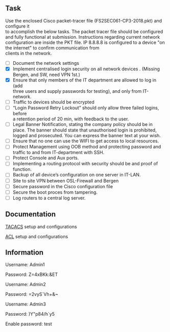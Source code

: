 ## Task
Use	the	enclosed	Cisco	packet-tracer	file	(FS2SEC061-CP3-2018.pkt)	and	configure	it	
to	accomplish	the	below	tasks.
The	packet	tracer	file	should	be	configured	and	fully	functional	at	submission.
Instructions	regarding	current	network	configuration	are	inside	the	PKT	file.
IP	8.8.8.8	is	configured	to	a	device	"on	the	internet"	to	confirm	communication	from	
clients	in	the	network.


- [ ] Document the	network	settings
- [X] Implement	centralised	login	security	on	all	network	devices	.	(Missing Bergen, and SW, need VPN 1st.)
- [X] Ensure	that	only	members	of	the	IT	department	are	allowed	to	log	in	(add	
three	users	and	supply	passwords	for	testing),	and	only	from	IT-network.
- [ ] Traffic	to	devices	should	be	encrypted
- [ ] “Login	Password	Retry	Lockout”	should	only	allow	three	failed	logins,	before	
a	retention	period	of	20	min,	with	feedback	to	the	user.
- [ ] Legal	Banner	Notification,	stating	the	company	policy	should	be	in	place.	The	
banner	should	state	that	unauthorised	login	is	prohibited,	logged	and	
prosecuted.	You	can	express	the	banner	text	at	your	wish.
- [ ] Ensure	that	no	one	can	use	the	WIFI	to	get	access	to	local	resources.	
- [ ] Protect	Management	using	OOB	method	and	protecting	password	and	traffic	
to	and	from	IT-department	with	SSH.
- [ ] Protect	Console	and	Aux	ports.
- [ ] Implementing	a	routing	protocol	with	security	should	be	and	proof	of	
function.
- [ ] Backup	of	all	device’s	configuration	on	one	server	in	IT-LAN.
- [ ] Site	to	site	VPN	between	OSL-Firewall	and	Bergen
- [ ] Secure	password	in	the	Cisco	configuration	file	
- [ ] Secure	the	boot	proces	from	tampering.
- [ ] Log	routers	to	a	central	log	server.

## Documentation

[TACACS](https://github.com/Sebhol95/Network_SEC_project/tree/master/Documentation/TACACS) setup and configurations

[ACL](https://github.com/Sebhol95/Network_SEC_project/tree/master/Documentation/ACL) setup and configurations


## Information 

Username: Admin1

Password: Z=4xBKk:&ET

Username: Admin2

Password: =2vyS`Vh+&~

Username: Admin3

Password: )Y"p84/h`y5

Enable password: test
